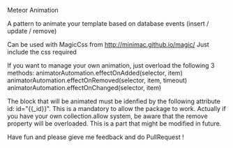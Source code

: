 Meteor Animation

A pattern to animate your template based on database events (insert / update / remove)

Can be used with MagicCss from http://minimac.github.io/magic/
Just include the css required

If you want to manage your own animation, just overload the following 3 methods:
	animatorAutomation.effectOnAdded(selector, item)
	animatorAutomation.effectOnRemoved(selector, item, timeout)
	animatorAutomation.effectOnChanged(selector, item)

The block that will be animated must be idenfied by the following attribute id: id="{{_id}}". This is a mandatory to allow the package to work.
Actually if you have your own collection.allow system, be aware that the remove property will be overloaded. This is a part that might be modified in future.

Have fun and please gieve me feedback and do PullRequest !
